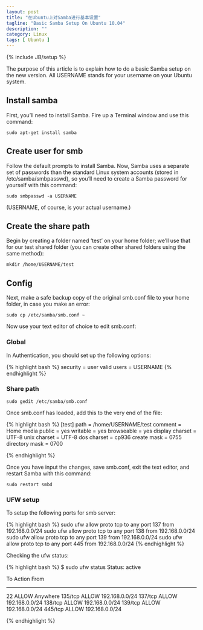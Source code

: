 ```yaml
---
layout: post
title: "在Ubuntu上对Samba进行基本设置"
tagline: "Basic Samba Setup On Ubuntu 10.04"
description: ""
category: Linux
tags: [ Ubuntu ]
---
```

{% include JB/setup %}

The purpose of this article is to explain how to do a basic Samba setup on the new version. All USERNAME stands for your username on your Ubuntu system.

## Install samba

First, you’ll need to install Samba. Fire up a Terminal window and use this command:
 
	sudo apt-get install samba
 
## Create user for smb

Follow the default prompts to install Samba. Now, Samba uses a separate set of passwords than the standard Linux system accounts (stored in /etc/samba/smbpasswd), so you’ll need to create a Samba password for yourself with this command:
 
	sudo smbpasswd -a USERNAME
 
(USERNAME, of course, is your actual username.)

## Create the share path

Begin by creating a folder named ‘test’ on your home folder; we’ll use that for our test shared folder (you can create other shared folders using the same method):
 
	mkdir /home/USERNAME/test
 
## Config

Next, make a safe backup copy of the original smb.conf file to your home folder, in case you make an error:
 
	sudo cp /etc/samba/smb.conf ~
 
Now use your text editor of choice to edit smb.conf:

### Global

In Authentication, you should set up the following options:

{% highlight bash %} 
security = user
valid users = USERNAME
{% endhighlight %}

### Share path
 
	sudo gedit /etc/samba/smb.conf
 
Once smb.conf has loaded, add this to the very end of the file:

{% highlight bash %} 
[test]
path = /home/USERNAME/test
comment = Home  media
public = yes
writable = yes
browseable = yes
display charset = UTF-8
unix charset = UTF-8
dos charset = cp936
create mask = 0755
directory mask = 0700

{% endhighlight %}
 
Once you have input the changes, save smb.conf, exit the text editor, and restart Samba with this command:
 
	sudo restart smbd
 
### UFW setup

To setup the following ports for smb server:
 
{% highlight bash %}
sudo ufw allow proto tcp to any port 137 from 192.168.0.0/24
sudo ufw allow proto tcp to any port 138 from 192.168.0.0/24
sudo ufw allow proto tcp to any port 139 from 192.168.0.0/24
sudo ufw allow proto tcp to any port 445 from 192.168.0.0/24
{% endhighlight %}
 
Checking the ufw status:

{% highlight bash %} 
$ sudo ufw status
Status: active
 
To                         Action      From
--                         ------      ----
22                         ALLOW       Anywhere
135/tcp                    ALLOW       192.168.0.0/24
137/tcp                    ALLOW       192.168.0.0/24
138/tcp                    ALLOW       192.168.0.0/24
139/tcp                    ALLOW       192.168.0.0/24
445/tcp                    ALLOW       192.168.0.0/24

{% endhighlight %}
